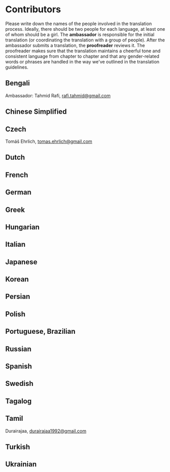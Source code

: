 Contributors
============

Please write down the names of the people involved in the translation process. Ideally, there should be two people for each language, at least one of whom should be a girl. The **ambassador** is responsible for the initial translation (or coordinating the translation with a group of people). After the ambassador submits a translation, the **proofreader** reviews it. The proofreader makes sure that the translation maintains a cheerful tone and consistent language from chapter to chapter and that any gender-related words or phrases are handled in the way we've outlined in the translation guidelines.

Bengali
-------
Ambassador: Tahmid Rafi, <rafi.tahmid@gmail.com> 

Chinese Simplified
------------------

Czech
-----

Tomáš Ehrlich, <tomas.ehrlich@gmail.com>

Dutch
-----

French
------

German
------

Greek
-----

Hungarian
---------

Italian
-------

Japanese
--------

Korean
------

Persian
-------

Polish
------

Portuguese, Brazilian
---------------------

Russian
-------

Spanish
-------

Swedish
-------

Tagalog
-------

Tamil
-----

Durairajaa, <durairajaa1992@gmail.com>

Turkish
-------

Ukrainian
---------
